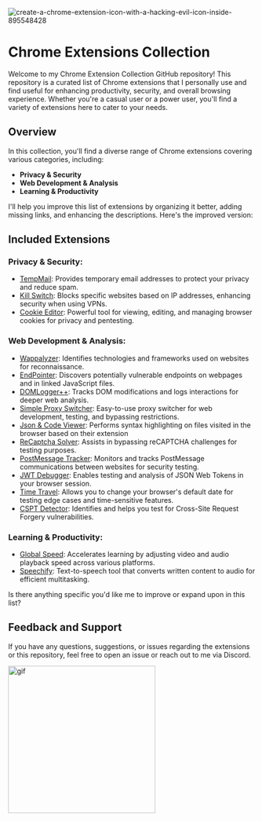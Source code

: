 
![create-a-chrome-extension-icon-with-a-hacking-evil-icon-inside-895548428](https://github.com/Hacking-Notes/Extensions/assets/118412415/d55b2201-47e2-4345-95c5-aecf997976f1)

# Chrome Extensions Collection

Welcome to my Chrome Extension Collection GitHub repository! This repository is a curated list of Chrome extensions that I personally use and find useful for enhancing productivity, security, and overall browsing experience. Whether you're a casual user or a power user, you'll find a variety of extensions here to cater to your needs.

## Overview

In this collection, you'll find a diverse range of Chrome extensions covering various categories, including:

- **Privacy & Security**
- **Web Development & Analysis**
- **Learning & Productivity**

I'll help you improve this list of extensions by organizing it better, adding missing links, and enhancing the descriptions. Here's the improved version:

## Included Extensions

### Privacy & Security:
- [TempMail](https://chromewebstore.google.com/detail/temp-mail-disposable-temp/inojafojbhdpnehkhhfjalgjjobnhomj): Provides temporary email addresses to protect your privacy and reduce spam.
- [Kill Switch](https://chromewebstore.google.com/detail/kill-switch/gojllalahpiahalfhfjpbpfhjpaahjkc): Blocks specific websites based on IP addresses, enhancing security when using VPNs.
- [Cookie Editor](https://chromewebstore.google.com/detail/cookie-editor/hlkenndednhfkekhgcdicdfddnkalmdm): Powerful tool for viewing, editing, and managing browser cookies for privacy and pentesting.

### Web Development & Analysis:
- [Wappalyzer](https://chromewebstore.google.com/detail/wappalyzer-technology-pro/gppongmhjkpfnbhagpmjfkannfbllamg): Identifies technologies and frameworks used on websites for reconnaissance.
- [EndPointer](https://github.com/AtlasWiki/EndPointer): Discovers potentially vulnerable endpoints on webpages and in linked JavaScript files.
- [DOMLogger++](https://chromewebstore.google.com/detail/domlogger++/lkpfjhmpbmpflldmdpdoabimdbaclolp): Tracks DOM modifications and logs interactions for deeper web analysis.
- [Simple Proxy Switcher](https://chromewebstore.google.com/detail/simple-proxy-switcher/pcboajngloecgmaailkmphmpbacmbcfb): Easy-to-use proxy switcher for web development, testing, and bypassing restrictions.
- [Json & Code Viewer](https://chromewebstore.google.com/detail/json-code-viewer/miahlkanimkomfiiecemmdmjgenckamn): Performs syntax highlighting on files visited in the browser based on their extension
- [ReCaptcha Solver](https://chromewebstore.google.com/detail/rektcaptcha-recaptcha-sol/bbdhfoclddncoaomddgkaaphcnddbpdh): Assists in bypassing reCAPTCHA challenges for testing purposes.
- [PostMessage Tracker](https://github.com/fransr/postMessage-tracker): Monitors and tracks PostMessage communications between websites for security testing.
- [JWT Debugger](https://github.com/Hacking-Notes/jwt): Enables testing and analysis of JSON Web Tokens in your browser session.
- [Time Travel](https://chromewebstore.google.com/detail/time-travel/jfdbpgcmmenmelcghpbbkldkcfiejcjg): Allows you to change your browser's default date for testing edge cases and time-sensitive features.
- [CSPT Detector](soon): Identifies and helps you test for Cross-Site Request Forgery vulnerabilities.

### Learning & Productivity:
- [Global Speed](https://chromewebstore.google.com/detail/global-speed/jpbjcnkcffbooppibceonlgknpkniiff): Accelerates learning by adjusting video and audio playback speed across various platforms.
- [Speechify](https://chromewebstore.google.com/detail/speechify-text-to-speech/ljflmlehinmoeknoonhibbjpldiijjmm): Text-to-speech tool that converts written content to audio for efficient multitasking.

Is there anything specific you'd like me to improve or expand upon in this list?

## Feedback and Support

If you have any questions, suggestions, or issues regarding the extensions or this repository, feel free to open an issue or reach out to me via Discord.

  <a href="https://discord.com">
  <img width="300" src="https://github.com/Hacking-Notes/Hacking-Notes/assets/118412415/5f34c47e-8f9e-40ef-885d-91ee9a6c5989" alt="gif">
  </a>
